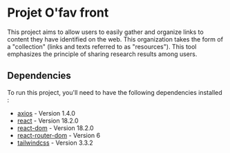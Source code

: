# Projet O'fav front

This project aims to allow users to easily gather and organize links to content they have identified on the web. This organization takes the form of a "collection" (links and texts referred to as "resources"). This tool emphasizes the principle of sharing research results among users.

## Dependencies

To run this project, you'll need to have the following dependencies installed :

- [axios](https://www.npmjs.com/package/axios) - Version 1.4.0
- [react](https://reactjs.org/) - Version 18.2.0
- [react-dom](https://reactjs.org/docs/react-dom.html) - Version 18.2.0
- [react-router-dom](https://reactrouter.com/web/guides/quick-start) - Version 6
- [tailwindcss](https://tailwindcss.com/) - Version 3.3.2
